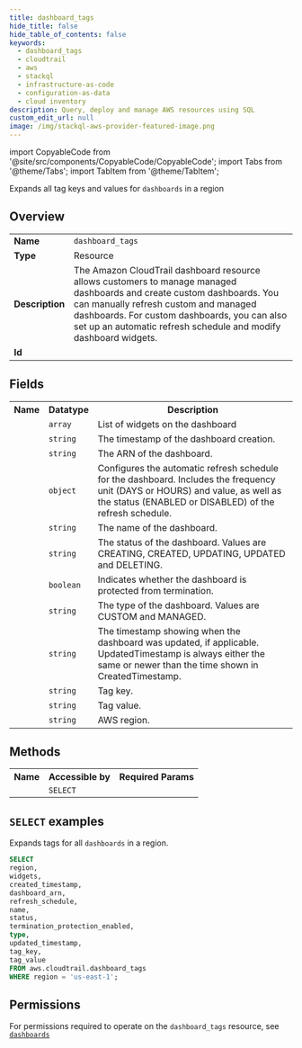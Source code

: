 ```yaml
---
title: dashboard_tags
hide_title: false
hide_table_of_contents: false
keywords:
  - dashboard_tags
  - cloudtrail
  - aws
  - stackql
  - infrastructure-as-code
  - configuration-as-data
  - cloud inventory
description: Query, deploy and manage AWS resources using SQL
custom_edit_url: null
image: /img/stackql-aws-provider-featured-image.png
---
```


import CopyableCode from '@site/src/components/CopyableCode/CopyableCode';
import Tabs from '@theme/Tabs';
import TabItem from '@theme/TabItem';

Expands all tag keys and values for <code>dashboards</code> in a region

## Overview
<table>
<tbody>
<tr><td><b>Name</b></td><td><code>dashboard_tags</code></td></tr>
<tr><td><b>Type</b></td><td>Resource</td></tr>
<tr><td><b>Description</b></td><td>The Amazon CloudTrail dashboard resource allows customers to manage managed dashboards and create custom dashboards. You can manually refresh custom and managed dashboards. For custom dashboards, you can also set up an automatic refresh schedule and modify dashboard widgets.</td></tr>
<tr><td><b>Id</b></td><td><CopyableCode code="aws.cloudtrail.dashboard_tags" /></td></tr>
</tbody>
</table>

## Fields
<table>
<tbody>
<tr><th>Name</th><th>Datatype</th><th>Description</th></tr><tr><td><CopyableCode code="widgets" /></td><td><code>array</code></td><td>List of widgets on the dashboard</td></tr>
<tr><td><CopyableCode code="created_timestamp" /></td><td><code>string</code></td><td>The timestamp of the dashboard creation.</td></tr>
<tr><td><CopyableCode code="dashboard_arn" /></td><td><code>string</code></td><td>The ARN of the dashboard.</td></tr>
<tr><td><CopyableCode code="refresh_schedule" /></td><td><code>object</code></td><td>Configures the automatic refresh schedule for the dashboard. Includes the frequency unit (DAYS or HOURS) and value, as well as the status (ENABLED or DISABLED) of the refresh schedule.</td></tr>
<tr><td><CopyableCode code="name" /></td><td><code>string</code></td><td>The name of the dashboard.</td></tr>
<tr><td><CopyableCode code="status" /></td><td><code>string</code></td><td>The status of the dashboard. Values are CREATING, CREATED, UPDATING, UPDATED and DELETING.</td></tr>
<tr><td><CopyableCode code="termination_protection_enabled" /></td><td><code>boolean</code></td><td>Indicates whether the dashboard is protected from termination.</td></tr>
<tr><td><CopyableCode code="type" /></td><td><code>string</code></td><td>The type of the dashboard. Values are CUSTOM and MANAGED.</td></tr>
<tr><td><CopyableCode code="updated_timestamp" /></td><td><code>string</code></td><td>The timestamp showing when the dashboard was updated, if applicable. UpdatedTimestamp is always either the same or newer than the time shown in CreatedTimestamp.</td></tr>
<tr><td><CopyableCode code="tag_key" /></td><td><code>string</code></td><td>Tag key.</td></tr>
<tr><td><CopyableCode code="tag_value" /></td><td><code>string</code></td><td>Tag value.</td></tr>
<tr><td><CopyableCode code="region" /></td><td><code>string</code></td><td>AWS region.</td></tr>
</tbody>
</table>

## Methods

<table>
<tbody>
  <tr>
    <th>Name</th>
    <th>Accessible by</th>
    <th>Required Params</th>
  </tr>
  <tr>
    <td><CopyableCode code="list_resources" /></td>
    <td><code>SELECT</code></td>
    <td><CopyableCode code="region" /></td>
  </tr>
</tbody>
</table>

## `SELECT` examples
Expands tags for all <code>dashboards</code> in a region.
```sql
SELECT
region,
widgets,
created_timestamp,
dashboard_arn,
refresh_schedule,
name,
status,
termination_protection_enabled,
type,
updated_timestamp,
tag_key,
tag_value
FROM aws.cloudtrail.dashboard_tags
WHERE region = 'us-east-1';
```


## Permissions

For permissions required to operate on the <code>dashboard_tags</code> resource, see <a href="/services/cloudtrail/dashboards/#permissions"><code>dashboards</code></a>

